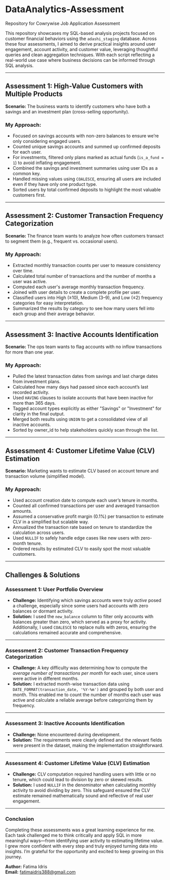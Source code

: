 # DataAnalytics-Assessment
Repository for Cowrywise Job Application Assessment

This repository showcases my SQL-based analysis projects focused on customer financial behaviors using the `adashi_staging` database. Across these four assessments, I aimed to derive practical insights around user engagement, account activity, and customer value, leveraging thoughtful queries and clean aggregation techniques.
With each script reflecting a real-world use case where business decisions can be informed through SQL analysis.

---

## Assessment 1: High-Value Customers with Multiple Products

**Scenario:** The business wants to identify customers who have both a savings and an investment plan (cross-selling opportunity).

### My Approach:
- Focused on savings accounts with non-zero balances to ensure we’re only considering engaged users.
- Counted unique savings accounts and summed up confirmed deposits for each user.
- For investments, filtered only plans marked as actual funds (`is_a_fund = 1`) to avoid inflating engagement.
- Combined the savings and investment summaries using user IDs as a common key.
- Handled missing values using `COALESCE`, ensuring all users are included even if they have only one product type.
- Sorted users by total confirmed deposits to highlight the most valuable customers first.

---

## Assessment 2: Customer Transaction Frequency Categorization

**Scenario:** The finance team wants to analyze how often customers transact to segment them (e.g., frequent vs. occasional users).

### My Approach:
- Extracted monthly transaction counts per user to measure consistency over time.
- Calculated total number of transactions and the number of months a user was active.
- Computed each user's average monthly transaction frequency.
- Joined with user details to create a complete profile per user.
- Classified users into High (≥10), Medium (3–9), and Low (≤2) frequency categories for easy interpretation.
- Summarized the results by category to see how many users fell into each group and their average behavior.

---

## Assessment 3: Inactive Accounts Identification

**Scenario:** The ops team wants to flag accounts with no inflow transactions for more than one year.

### My Approach:
- Pulled the latest transaction dates from savings and last charge dates from investment plans.
- Calculated how many days had passed since each account’s last recorded activity.
- Used `HAVING` clauses to isolate accounts that have been inactive for more than 365 days.
- Tagged account types explicitly as either "Savings" or "Investment" for clarity in the final output.
- Merged both results using `UNION` to get a consolidated view of all inactive accounts.
- Sorted by owner_id to help stakeholders quickly scan through the list.

---

## Assessment 4: Customer Lifetime Value (CLV) Estimation

**Scenario:** Marketing wants to estimate CLV based on account tenure and transaction volume (simplified model).

### My Approach:
- Used account creation date to compute each user’s tenure in months.
- Counted all confirmed transactions per user and averaged transaction amounts.
- Assumed a conservative profit margin (0.1%) per transaction to estimate CLV in a simplified but scalable way.
- Annualized the transaction rate based on tenure to standardize the calculation across users.
- Used `NULLIF` to safely handle edge cases like new users with zero-month tenure.
- Ordered results by estimated CLV to easily spot the most valuable customers.

---
## Challenges & Solutions

### Assessment 1: User Portfolio Overview
- **Challenge:** Identifying which savings accounts were truly *active* posed a challenge, especially since some users had accounts with zero balances or dormant activity.
- **Solution:** I used the `new_balance` column to filter only accounts with balances greater than zero, which served as a proxy for activity. Additionally, I used `COALESCE` to replace nulls with zeros, ensuring the calculations remained accurate and comprehensive.

---

### Assessment 2: Customer Transaction Frequency Categorization
- **Challenge:** A key difficulty was determining how to compute the *average number of transactions per month* for each user, since users were active in different months.
- **Solution:** I extracted month-wise transaction data using `DATE_FORMAT(transaction_date, '%Y-%m')` and grouped by both user and month. This enabled me to count the number of months each user was active and calculate a reliable average before categorizing them by frequency.

---

### Assessment 3: Inactive Accounts Identification
- **Challenge:** None encountered during development.
- **Solution:** The requirements were clearly defined and the relevant fields were present in the dataset, making the implementation straightforward.

---

### Assessment 4: Customer Lifetime Value (CLV) Estimation
- **Challenge:** CLV computation required handling users with little or no tenure, which could lead to division by zero or skewed results.
- **Solution:** I used `NULLIF` in the denominator when calculating monthly activity to avoid dividing by zero. This safeguard ensured the CLV estimate remained mathematically sound and reflective of real user engagement.

---
### Conclusion

Completing these assessments was a great learning experience for me. Each task challenged me to think critically and apply SQL in more meaningful ways—from identifying user activity to estimating lifetime value. I grew more confident with every step and truly enjoyed turning data into insights. I’m grateful for the opportunity and excited to keep growing on this journey.


 **Author:** Fatima Idris  
 **Email:** fatimaidris388@gmail.com

